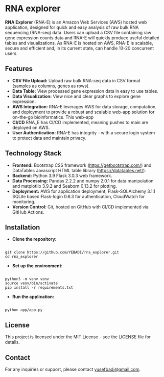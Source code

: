 # RNA explorer

**RNA Explorer** (RNA-E) is an Amazon Web Services (AWS) hosted web application, designed for quick and easy analysis of raw bulk RNA sequencing (RNA-seq) data. Users can upload a CSV file containing raw  gene expression counts data and RNA-E will quickly produce useful detailed tables and visualizations. As RNA-E is hosted on AWS, RNA-E is scalable, secure and efficient and, in its current state, can handle 10-20 concurrent users.

## Features

- **CSV File Upload:** Upload raw bulk RNA-seq data in CSV format (samples as columns, genes as rows).
- **Data Table:** View processed gene expression data in easy to use tables.
- **Data Visualization:** View nice and clear graphs to explore gene expression.
- **AWS Integration:** RNA-E leverages AWS for data storage, computation, and deployment to provide a robust and scalable web-app solution for on-the-go bioinformatics. This web-app 
- **CI/CD** RNA_E has CI/CD implemented, meaning pushes to main are deployed on AWS.
- **User Authentication:** RNA-E has integrity - with a secure login system to protect data and maintain privacy.

## Technology Stack

- **Frontend:** Bootstrap CSS framework (https://getbootstrap.com/) and DataTables Javascript HTML table library (https://datatables.net/).
- **Backend:** Python 3.9 Flask 3.0.3 web framework.
- **Data Processing:** Pandas 2.2.2 and numpy 2.0.1 for data manipulation and matplotlib 3.9.2 and Seaborn 0.13.2 for plotting.
- **Deployment:** AWS for application deployment, Flask-SQLAlchemy 3.1.1 SQLite based Flask-login 0.6.3 for authentication, CloudWatch for monitoring.
- **Version Control:** Git, hosted on GitHub with CI/CD implemented via GitHub Actions.

## Installation

- **Clone the repository:** 
 ```

git clone https://github.com/YEBADI/rna_explorer.git
cd rna_explorer

 ```

- **Set up the environment:**
 ```

python3 -m venv venv
source venv/bin/activate
pip install -r requirements.txt

 ```
- **Run the application:**
 ```

python app/app.py

 ```
## License
This project is licensed under the MIT License - see the LICENSE file for details.

## Contact
For any inquiries or support, please contact yusefbadi@gmail.com.
